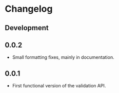 # Changelog

## Development

## 0.0.2

- Small formatting fixes, mainly in documentation.

## 0.0.1

- First functional version of the validation API.